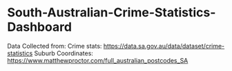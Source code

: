 # South-Australian-Crime-Statistics-Dashboard

Data Collected from:
Crime stats: https://data.sa.gov.au/data/dataset/crime-statistics
Suburb Coordinates: https://www.matthewproctor.com/full_australian_postcodes_SA
